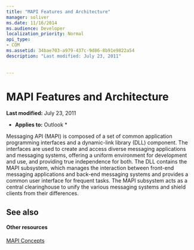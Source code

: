 ```yaml
---
title: "MAPI Features and Architecture"
manager: soliver
ms.date: 11/16/2014
ms.audience: Developer
localization_priority: Normal
api_type:
- COM
ms.assetid: 34bae703-a979-437c-9d86-8b91e9822a54
description: "Last modified: July 23, 2011"
 
 
---
```


# MAPI Features and Architecture

 **Last modified:** July 23, 2011 
  
 * **Applies to:** Outlook * 
  
Messaging API (MAPI) is composed of a set of common application programming interfaces and a dynamic-link library (DLL) component. The interfaces are used to create and access diverse messaging applications and messaging systems, offering a uniform environment for development and use, and providing true independence for both. The DLL contains the MAPI subsystem, which manages the interaction between front-end messaging applications and back-end messaging systems and provides a common user interface for frequent tasks. The MAPI subsystem acts as a central clearinghouse to unify the various messaging systems and shield clients from their differences.
  
## See also

#### Other resources

[MAPI Concepts](mapi-concepts.md)

